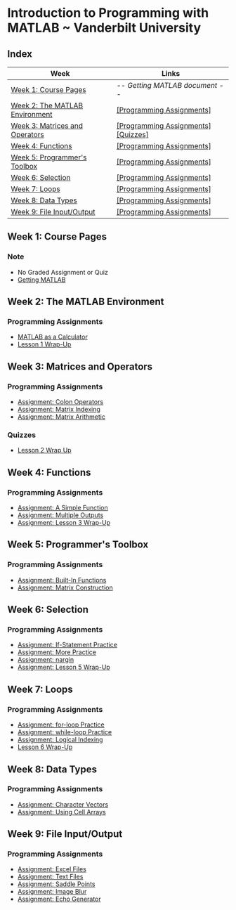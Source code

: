 # Introduction to Programming with MATLAB ~ Vanderbilt University

## Index
| Week | Links | 
|------|-------|
| [Week 1: Course Pages](https://github.com/MehaRima/-Vanderbilt-University_Programming-with-MATLAB/tree/master/week-1) | _-- Getting MATLAB document --_|
| [Week 2: The MATLAB Environment](#week-2-the-matlab-environment) | [[Programming Assignments]](#programming-assignments) |
| [Week 3: Matrices and Operators](#week-3-matrices-and-operators) | [[Programming Assignments]](#programming-assignments-1) [[Quizzes]](#quizzes) |
| [Week 4: Functions](#week-4-functions) | [[Programming Assignments]](#programming-assignments-2) |
| [Week 5: Programmer's Toolbox](#week-5-programmers-toolbox) | [[Programming Assignments]](#programming-assignments-3) |
| [Week 6: Selection](#week-6-selection) | [[Programming Assignments]](#programming-assignments-4) |
| [Week 7: Loops](#week-7-loops) | [[Programming Assignments]](#programming-assignments-5) |
| [Week 8: Data Types](#week-8-data-types) | [[Programming Assignments]](#programming-assignments-6) |
| [Week 9: File Input/Output](#week-9-file-inputoutput) | [[Programming Assignments]](#programming-assignments-7) |


## Week 1: Course Pages
### Note 

- No Graded Assignment or Quiz
- [Getting MATLAB](week-1/https://github.com/MehaRima/-Vanderbilt-University_Programming-with-MATLAB/tree/master/week-1)


## Week 2: The MATLAB Environment
### Programming Assignments
- [MATLAB as a Calculator](week-2/program1.m)
- [Lesson 1 Wrap-Up](week-2/lesson_1_wrap_up.m)

## Week 3: Matrices and Operators
### Programming Assignments
- [Assignment: Colon Operators](week-3/colon_operators.m)
- [Assignment: Matrix Indexing](week-3/matrix_indexing.m)
- [Assignment: Matrix Arithmetic](week-3/matrix_arithmetic.m)

### Quizzes
- [Lesson 2 Wrap Up](week-3/lesson-2-wrap-up.md)

## Week 4: Functions
### Programming Assignments
- [Assignment: A Simple Function](week-4/tri_area.m)
- [Assignment: Multiple Outputs](week-4/corners.m)
- [Assignment: Lesson 3 Wrap-Up](week-4/taxi_fare.m)

## Week 5: Programmer's Toolbox
### Programming Assignments
- [Assignment: Built-In Functions](week-5/minimax.m)
- [Assignment: Matrix Construction](week-5/trio.m)

## Week 6: Selection
### Programming Assignments
- [Assignment: If-Statement Practice](week-6/picker.m)
- [Assignment: More Practice](week-6/eligible.m)
- [Assignment: nargin](week-6/under_age.m)
- [Assignment: Lesson 5 Wrap-Up](week-6/valid_date.m)

## Week 7: Loops
### Programming Assignments
- [Assignment: for-loop Practice](week-7/halfsum.m)
- [Assignment: while-loop Practice](week-7/next_prime.m)
- [Assignment: Logical Indexing](week-7/freezing.m)
- [Lesson 6 Wrap-Up](week-7/max_sum.m)

## Week 8: Data Types
### Programming Assignments
- [Assignment: Character Vectors](week-8/caesar.m)
- [Assignment: Using Cell Arrays](week-8/sparse2matrix.m)

## Week 9: File Input/Output
### Programming Assignments
- [Assignment: Excel Files](week-9/get_distance.m)
- [Assignment: Text Files](week-9/char_counter.m)
- [Assignment: Saddle Points](week-9/saddle.m)
- [Assignment: Image Blur](week-9/blur.m)
- [Assignment: Echo Generator](week-9/echo_gen.m)
